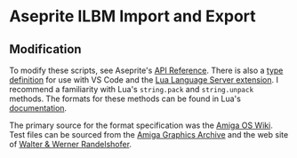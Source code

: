 # Aseprite ILBM Import and Export

## Modification

To modify these scripts, see Aseprite's [API Reference](https://github.com/aseprite/api). There is also a [type definition](https://github.com/behreajj/aseprite-type-definition) for use with VS Code and the [Lua Language Server extension](https://github.com/LuaLS/lua-language-server). I recommend a familiarity with Lua's `string.pack` and `string.unpack` methods. The formats for these methods can be found in Lua's [documentation](https://www.lua.org/manual/5.4/manual.html#6.4.2).

 The primary source for the format specification was the [Amiga OS Wiki](https://wiki.amigaos.net/wiki/ILBM_IFF_Interleaved_Bitmap). Test files can be sourced from the [Amiga Graphics Archive](https://amiga.lychesis.net/) and the web site of [Walter & Werner Randelshofer](https://www.randelshofer.ch/animations/).